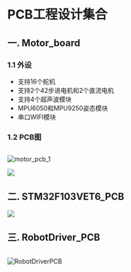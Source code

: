 ﻿# PCB工程设计集合

## 一.  Motor_board

### 1.1  外设

- 支持16个舵机
- 支持2个42步进电机和2个直流电机
- 支持4个超声波模块
- MPU6050和MPU9250姿态模块
- 串口WIFI模块

### 1.2 PCB图

![]()

![motor_pcb_1](E:\4.GitHub\PCB_design\image\motor_pcb_1.JPG)

![](E:\4.GitHub\PCB_design\image\motor_pcb_2.JPG)

## 二. STM32F103VET6_PCB

![](E:\4.GitHub\PCB_design\image\STM32VET6_PCB.JPG)

## 三. RobotDriver_PCB

![]()

![RobotDriverPCB](E:\4.GitHub\PCB_design\image\RobotDriverPCB.JPG)